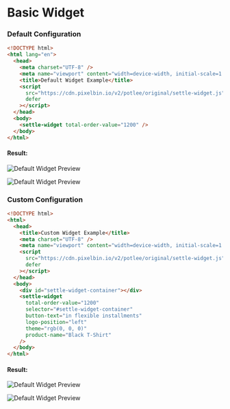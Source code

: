 # Basic Widget

### Default Configuration

```html
<!DOCTYPE html>
<html lang="en">
  <head>
    <meta charset="UTF-8" />
    <meta name="viewport" content="width=device-width, initial-scale=1.0" />
    <title>Default Widget Example</title>
    <script
      src="https://cdn.pixelbin.io/v2/potlee/original/settle-widget.js"
      defer
    ></script>
  </head>
  <body>
    <settle-widget total-order-value="1200" />
  </body>
</html>
```

#### Result:
![Default Widget Preview](https://cdn.pixelbin.io/v2/potlee/original/public/documentation/settle-widget/settle-widget-card.png)

![Default Widget Preview](https://cdn.pixelbin.io/v2/potlee/original/public/documentation/settle-widget/settle-widget.png)

### Custom Configuration

```html
<!DOCTYPE html>
<html>
  <head>
    <title>Custom Widget Example</title>
    <meta charset="UTF-8" />
    <meta name="viewport" content="width=device-width, initial-scale=1.0" />
    <script
      src="https://cdn.pixelbin.io/v2/potlee/original/settle-widget.js"
      defer
    ></script>
  </head>
  <body>
    <div id="settle-widget-container"></div>
    <settle-widget
      total-order-value="1200"
      selector="#settle-widget-container"
      button-text="in flexible installments"
      logo-position="left"
      theme="rgb(0, 0, 0)"
      product-name="Black T-Shirt"
    />
  </body>
</html>
```

#### Result:
![Default Widget Preview](https://cdn.pixelbin.io/v2/potlee/original/public/documentation/settle-widget/custom-settle-widget-card.png)

![Default Widget Preview](https://cdn.pixelbin.io/v2/potlee/original/public/documentation/settle-widget/custom-settle-widget.png)
